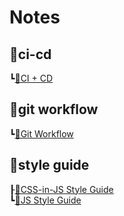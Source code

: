 # Notes

## 📁ci-cd

┗[📝CI + CD](<ci-cd/CI + CD.md>)

## 📁git workflow

┗[📝Git Workflow](<git workflow/Git Workflow.md>)

## 📁style guide

┠[📝CSS-in-JS Style Guide](<style guide/CSS-in-JS Style Guide.md>)  
┗[📝JS Style Guide](<style guide/JS Style Guide.md>)
